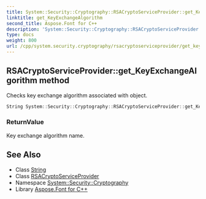 ```yaml
---
title: System::Security::Cryptography::RSACryptoServiceProvider::get_KeyExchangeAlgorithm method
linktitle: get_KeyExchangeAlgorithm
second_title: Aspose.Font for C++
description: 'System::Security::Cryptography::RSACryptoServiceProvider::get_KeyExchangeAlgorithm method. Checks key exchange algorithm associated with object in C++.'
type: docs
weight: 800
url: /cpp/system.security.cryptography/rsacryptoserviceprovider/get_keyexchangealgorithm/
---
```

## RSACryptoServiceProvider::get_KeyExchangeAlgorithm method


Checks key exchange algorithm associated with object.

```cpp
String System::Security::Cryptography::RSACryptoServiceProvider::get_KeyExchangeAlgorithm() override
```


### ReturnValue

Key exchange algorithm name.

## See Also

* Class [String](../../../system/string/)
* Class [RSACryptoServiceProvider](../)
* Namespace [System::Security::Cryptography](../../)
* Library [Aspose.Font for C++](../../../)
